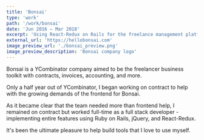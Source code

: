 ```yaml
---
title: 'Bonsai'
type: 'work'
path: '/work/bonsai'
date: 'Jun 2016 – Mar 2018'
excerpt: 'Using React-Redux on Rails for the freelance management platform.'
external_url: 'https://hellobonsai.com'
image_preview_url: './bonsai_preview.png'
image_preview_description: 'Bonsai company logo'
---
```


Bonsai is a YCombinator company aimed to be the freelancer business toolkit with contracts, invoices, accounting, and more.

Only a half year out of YCombinator, I began working on contract to help with the growing demands of the frontend for Bonsai.

As it became clear that the team needed more than frontend help, I remained on contract but worked full-time as a full stack developer - implementing entire features using Ruby on Rails, jQuery, and React-Redux.

It's been the ultimate pleasure to help build tools that I love to use myself.
